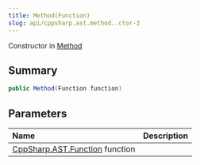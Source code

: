 ```yaml
---
title: Method(Function)
slug: api/cppsharp.ast.method..ctor-3
---
```

Constructor in [Method](/api/cppsharp/ast/method)

## Summary



```csharp
public Method(Function function)
```

## Parameters

|Name|Description|
|:---|:---|
|[CppSharp.AST.Function](/api/cppsharp/ast/function) function||

